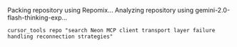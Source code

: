 Packing repository using Repomix...
Analyzing repository using gemini-2.0-flash-thinking-exp...
```tool_code
cursor_tools repo "search Neon MCP client transport layer failure handling reconnection strategies"
```